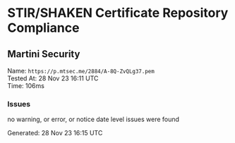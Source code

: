 # STIR/SHAKEN Certificate Repository Compliance

## Martini Security

Name: `https://p.mtsec.me/2884/A-8Q-ZvQLg37.pem`\
Tested At: 28 Nov 23 16:11 UTC\
Time: 106ms

### Issues

no warning, or error, or notice date level issues were found

Generated: 28 Nov 23 16:15 UTC